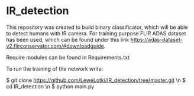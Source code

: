 # IR_detection

This repository was created to build binary classificator, which will be able to detect humans with IR camera.
For training purpose FLIR ADAS dataset has been used, which can be found under this link https://adas-dataset-v2.flirconservator.com/#downloadguide.

Require modules can be found in Requirements.txt

To run the training of the network write:

$ git clone https://github.com/LeweLotki/IR_detection/tree/master.git \n
$ cd IR_detection \n
$ python main.py
